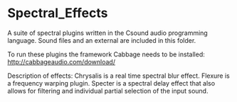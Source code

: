 # Spectral_Effects
A suite of spectral plugins written in the Csound audio programming language. Sound files and an external are included in this folder.

To run these plugins the framework Cabbage needs to be installed:
http://cabbageaudio.com/download/

Description of effects:
Chrysalis is a real time spectral blur effect.
Flexure is a frequency warping plugin.
Specter is a spectral delay effect that also allows for filtering and individual partial selection of the input sound.
